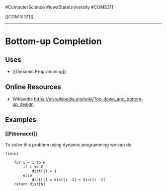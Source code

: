 #ComputerScience  #IowaStateUniversity  #COMS311 


[[COM S 311]] 

---

# Bottom-up Completion


## Uses 
- [[Dynamic Programming]]

## Online Resources
- Wikipedia https://en.wikipedia.org/wiki/Top-down_and_bottom-up_design

## Examples 

### [[Fibonacci]]

To solve this problem using dynamic programming we can do 

```
fib(n)

	for i = 1 to n
		if i <= 2 
			dist(i) = 1
		else 
			dist[i] = dist[i -1] + dist[i -2]
	return dist[n]

```
